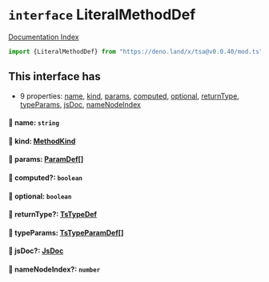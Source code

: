 # `interface` LiteralMethodDef

[Documentation Index](../README.md)

```ts
import {LiteralMethodDef} from "https://deno.land/x/tsa@v0.0.40/mod.ts"
```

## This interface has

- 9 properties:
[name](#-name-string),
[kind](#-kind-methodkind),
[params](#-params-paramdef),
[computed](#-computed-boolean),
[optional](#-optional-boolean),
[returnType](#-returntype-tstypedef),
[typeParams](#-typeparams-tstypeparamdef),
[jsDoc](#-jsdoc-jsdoc),
[nameNodeIndex](#-namenodeindex-number)


#### 📄 name: `string`



#### 📄 kind: [MethodKind](../type.MethodKind/README.md)



#### 📄 params: [ParamDef](../type.ParamDef/README.md)\[]



#### 📄 computed?: `boolean`



#### 📄 optional: `boolean`



#### 📄 returnType?: [TsTypeDef](../type.TsTypeDef/README.md)



#### 📄 typeParams: [TsTypeParamDef](../interface.TsTypeParamDef/README.md)\[]



#### 📄 jsDoc?: [JsDoc](../interface.JsDoc/README.md)



#### 📄 nameNodeIndex?: `number`



